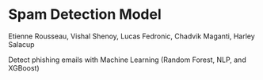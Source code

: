 # Spam Detection Model
Etienne Rousseau, Vishal Shenoy, Lucas Fedronic, Chadvik Maganti, Harley Salacup

Detect phishing emails with Machine Learning (Random Forest, NLP, and XGBoost)
